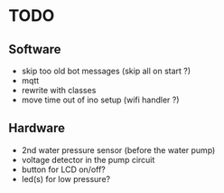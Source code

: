 # TODO

## Software
* skip too old bot messages (skip all on start ?)
* mqtt
* rewrite with classes
* move time out of ino setup (wifi handler ?)

## Hardware
* 2nd water pressure sensor (before the water pump)
* voltage detector in the pump circuit
* button for LCD on/off?
* led(s) for low pressure?
